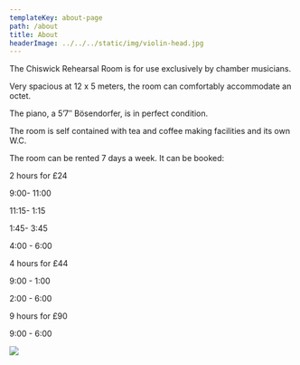 ```yaml
---
templateKey: about-page
path: /about
title: About
headerImage: ../../../static/img/violin-head.jpg
---
```


The Chiswick Rehearsal Room is for use exclusively by chamber musicians.

Very spacious at 12 x 5 meters, the room can comfortably accommodate an octet.

The piano, a 5’7″ Bösendorfer, is in perfect condition.

The room is self contained with tea and coffee making facilities and its own W.C.

The room can be rented 7 days a week. It can be booked:

2 hours for £24

9:00- 11:00

11:15- 1:15

1:45- 3:45

4:00 - 6:00

4 hours for £44

9:00 - 1:00

2:00 - 6:00

9 hours for £90

9:00 - 6:00

![](/img/main-room.jpg)
